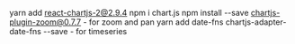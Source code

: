 yarn add react-chartjs-2@2.9.4
npm i chart.js
npm install --save chartjs-plugin-zoom@0.7.7 - for zoom and pan
yarn add date-fns chartjs-adapter-date-fns --save - for timeseries
